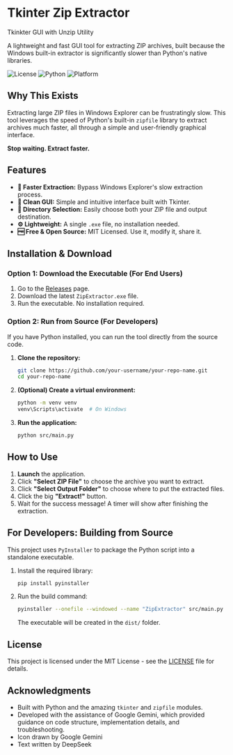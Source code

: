 # Tkinter Zip Extractor
Tkinkter GUI with Unzip Utility

A lightweight and fast GUI tool for extracting ZIP archives, built because the Windows built-in extractor is significantly slower than Python's native libraries.

![License](https://img.shields.io/badge/License-MIT-blue.svg)
![Python](https://img.shields.io/badge/Python-3.8%2B-green.svg)
![Platform](https://img.shields.io/badge/Platform-Windows-lightgrey.svg)

## Why This Exists

Extracting large ZIP files in Windows Explorer can be frustratingly slow. This tool leverages the speed of Python's built-in `zipfile` library to extract archives much faster, all through a simple and user-friendly graphical interface.

**Stop waiting. Extract faster.**

## Features

*   **🚀 Faster Extraction:** Bypass Windows Explorer's slow extraction process.
*   **🧹 Clean GUI:** Simple and intuitive interface built with Tkinter.
*   **📁 Directory Selection:** Easily choose both your ZIP file and output destination.
*   **⚙️ Lightweight:** A single `.exe` file, no installation needed.
*   **🆓 Free & Open Source:** MIT Licensed. Use it, modify it, share it.

## Installation & Download

### Option 1: Download the Executable (For End Users)
1.  Go to the [Releases](../../releases) page.
2.  Download the latest `ZipExtractor.exe` file.
3.  Run the executable. No installation required.

### Option 2: Run from Source (For Developers)
If you have Python installed, you can run the tool directly from the source code.

1.  **Clone the repository:**
    ```bash
    git clone https://github.com/your-username/your-repo-name.git
    cd your-repo-name
    ```
2.  **(Optional) Create a virtual environment:**
    ```bash
    python -m venv venv
    venv\Scripts\activate  # On Windows
    ```
3.  **Run the application:**
    ```bash
    python src/main.py
    ```

## How to Use

1.  **Launch** the application.
2.  Click **"Select ZIP File"** to choose the archive you want to extract.
3.  Click **"Select Output Folder"** to choose where to put the extracted files.
4.  Click the big **"Extract!"** button.
5.  Wait for the success message! A timer will show after finishing the extraction.

## For Developers: Building from Source

This project uses `PyInstaller` to package the Python script into a standalone executable.

1.  Install the required library:
    ```bash
    pip install pyinstaller
    ```
2.  Run the build command:
    ```bash
    pyinstaller --onefile --windowed --name "ZipExtractor" src/main.py
    ```
    The executable will be created in the `dist/` folder.

## License

This project is licensed under the MIT License - see the [LICENSE](LICENSE) file for details.

## Acknowledgments

*   Built with Python and the amazing `tkinter` and `zipfile` modules.
*   Developed with the assistance of Google Gemini, which provided guidance on code structure, implementation details, and troubleshooting.
*   Icon drawn by Google Gemini
*   Text written by DeepSeek
